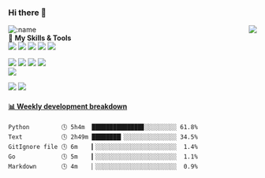 ### Hi there 👋
<a href="#">
  <img align="right" src="https://github-readme-stats.vercel.app/api?username=XiaoMiku01" />
</a>  

![:name](https://count.getloli.com/get/@:XiaoMiku01)  
🌟 **My Skills & Tools**  
[![](https://img.shields.io/badge/-Python-3e74a2?style=flat-square&logo=Python&logoColor=fff)](https://www.python.org/)
[![](https://img.shields.io/badge/-Golang-007D9C?style=flat-square&logo=go&logoColor=fff)](https://golang.google.cn/)
[![](https://img.shields.io/badge/-Java-E6882E?style=flat-square&logo=java&logoColor=fff)](https://www.java.com/zh-CN/)
[![](https://img.shields.io/badge/-JavaScript-f7e018?style=flat-square&logo=javascript&logoColor=white)](https://www.ecma-international.org/)
[![](https://img.shields.io/badge/-HTML5-E34F26?style=flat-square&logo=html5&logoColor=white)](https://html.spec.whatwg.org/)  

[![](https://img.shields.io/badge/-Linux-fcc624?style=flat-square&logo=linux&logoColor=white)](https://www.linuxfoundation.org/)
[![](https://img.shields.io/badge/-Git-f05032?style=flat-square&logo=git&logoColor=white)](https://git-scm.com/)
[![](https://img.shields.io/badge/-Docker-2496ED?style=flat-square&logo=docker&logoColor=ffffff)](https://www.docker.com/)
[![](https://img.shields.io/badge/-MySQL-4479A1?style=flat-square&logo=MySQL&logoColor=fff)](https://www.mysql.com/)  
[![](https://img.shields.io/badge/-PostgreSQL-4479A1?style=flat-square&logo=PostgreSQL&logoColor=fff)](https://www.postgresql.org/)  

[![](https://img.shields.io/badge/IDE-Visual%20Studio%20Code-blue?style=flat-square&logo=visual-studio-code&logoColor=ffffff)](https://code.visualstudio.com/)
[![](https://img.shields.io/badge/IDE-Vim-019733?style=flat-square&logo=vim&logoColor=ffffff)](https://www.vim.org/)  

<!-- waka-box start -->
#### <a href="https://gist.github.com/d1ad2525fd7f598feab812ce5e13a736" target="_blank">📊 Weekly development breakdown</a>
```text
Python         🕓 5h4m  ██████████████▊░░░░░░░░░ 61.8%
Text           🕓 2h49m ████████▎░░░░░░░░░░░░░░░ 34.5%
GitIgnore file 🕓 6m    ▎░░░░░░░░░░░░░░░░░░░░░░░  1.4%
Go             🕓 5m    ▎░░░░░░░░░░░░░░░░░░░░░░░  1.1%
Markdown       🕓 4m    ▏░░░░░░░░░░░░░░░░░░░░░░░  0.9%
```
<!-- Powered by https://github.com/YouEclipse/waka-box-go . -->
<!-- waka-box end -->
